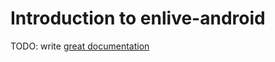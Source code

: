 # Introduction to enlive-android

TODO: write [great documentation](http://jacobian.org/writing/great-documentation/what-to-write/)
